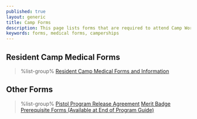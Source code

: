 ```yaml
---
published: true
layout: generic
title: Camp Forms
description: This page lists forms that are required to attend Camp Workcoeman, including the required medical forms.
keywords: forms, medical forms, camperships
---
```


## Resident Camp Medical Forms

> %list-group%
> <a href="{{ site.url }}/summer-camp/forms/medical-form-info/" class="list-group-item">Resident Camp Medical Forms and Information</a>

## Other Forms

> %list-group%
> <a href="{{ site.url }}/pdf/2017/2017-pistol-pilot-program-release-agreement.pdf" class="list-group-item">Pistol Program Release Agreement</a>
> <a href="{{ site.url }}/scouts-bsa/guides/" class="list-group-item">Merit Badge Prerequisite Forms (Available at End of Program Guide)</a>
